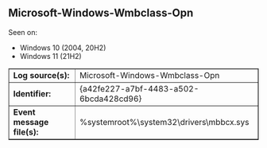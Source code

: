 ## Microsoft-Windows-Wmbclass-Opn

Seen on:
* Windows 10 (2004, 20H2)
* Windows 11 (21H2)

<table border="1" class="docutils">
  <tbody>
    <tr>
      <td><b>Log source(s):</b></td>
      <td>Microsoft-Windows-Wmbclass-Opn</td>
    </tr>
    <tr>
      <td><b>Identifier:</b></td>
      <td>{a42fe227-a7bf-4483-a502-6bcda428cd96}</td>
    </tr>
    <tr>
      <td><b>Event message file(s):</b></td>
      <td>%systemroot%\system32\drivers\mbbcx.sys</td>
    </tr>
  </tbody>
</table>

&nbsp;

